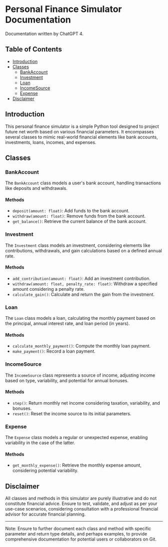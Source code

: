 # Personal Finance Simulator Documentation

Documentation written by ChatGPT 4.

## Table of Contents
- [Introduction](#introduction)
- [Classes](#classes)
  - [BankAccount](#bankaccount)
  - [Investment](#investment)
  - [Loan](#loan)
  - [IncomeSource](#incomesource)
  - [Expense](#expense)
- [Disclaimer](#disclaimer)

## Introduction
This personal finance simulator is a simple Python tool designed to project future net worth based on various financial parameters. It encompasses several classes to mimic real-world financial elements like bank accounts, investments, loans, incomes, and expenses.

## Classes

### BankAccount
The `BankAccount` class models a user's bank account, handling transactions like deposits and withdrawals.

#### Methods
- `deposit(amount: float)`: Add funds to the bank account.
- `withdraw(amount: float)`: Remove funds from the bank account.
- `get_balance()`: Retrieve the current balance of the bank account.

### Investment
The `Investment` class models an investment, considering elements like contributions, withdrawals, and gain calculations based on a defined annual rate.

#### Methods
- `add_contribution(amount: float)`: Add an investment contribution.
- `withdraw(amount: float, penalty_rate: float)`: Withdraw a specified amount considering a penalty rate.
- `calculate_gain()`: Calculate and return the gain from the investment.

### Loan
The `Loan` class models a loan, calculating the monthly payment based on the principal, annual interest rate, and loan period (in years).

#### Methods
- `calculate_monthly_payment()`: Compute the monthly loan payment.
- `make_payment()`: Record a loan payment.

### IncomeSource
The `IncomeSource` class represents a source of income, adjusting income based on type, variability, and potential for annual bonuses.

#### Methods
- `step()`: Return monthly net income considering taxation, variability, and bonuses.
- `reset()`: Reset the income source to its initial parameters.

### Expense
The `Expense` class models a regular or unexpected expense, enabling variability in the case of the latter.

#### Methods
- `get_monthly_expense()`: Retrieve the monthly expense amount, considering potential variability.

## Disclaimer
All classes and methods in this simulator are purely illustrative and do not constitute financial advice. Ensure to test, validate, and adjust as per your use-case scenarios, considering consultation with a professional financial advisor for accurate financial planning.

---

Note: Ensure to further document each class and method with specific parameter and return type details, and perhaps examples, to provide comprehensive documentation for potential users or collaborators on Git. 
